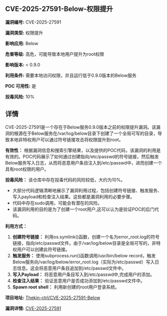 ## CVE-2025-27591-Below-权限提升

**漏洞编号:** CVE-2025-27591

**漏洞类型:** 权限提升

**影响应用:** Below

**危害等级:** 高危，可能导致本地用户提升为root权限

**影响版本:** < 0.9.0

**利用条件:** 需要本地访问权限，并且运行低于0.9.0版本的Below服务

**POC 可用性:** 是

**投毒风险:** 10%

## 详情

CVE-2025-27591是一个存在于Below服务0.9.0版本之前的权限提升漏洞。该漏洞的根源在于Below服务在/var/log/below目录下创建了一个全局可写的目录，导致本地非特权用户可以通过符号链接攻击将权限提升到root。

**有效性：**
根据漏洞信息和搜索引擎结果，以及提供的POC代码，该漏洞的利用是有效的。POC代码展示了如何通过创建指向/etc/passwd的符号链接，然后触发Below服务写入日志，从而将恶意用户条目注入到/etc/passwd中，进而创建一个具有root权限的用户。

**投毒风险：**
该仓库中存在投毒代码的风险较低，大约为10%。
*   大部分代码逻辑清晰地展示了漏洞利用过程，包括创建符号链接、触发服务、写入payload和检查注入结果。这些都是漏洞利用的必要步骤。
*   代码中存在sudo调用，可能会有潜在的风险。 
*   该漏洞利用的目的是为了创建一个root用户,这可以认为是验证POC的后门代码。

**利用方式：**
1.  **创建符号链接：** 利用os.symlink()函数，创建一个名为error_root.log的符号链接，指向/etc/passwd文件。由于/var/log/below目录是全局可写的，非特权用户可以创建此符号链接。
2.  **触发服务：** 使用subprocess.run()函数调用/usr/bin/below record，触发Below服务向/var/log/below/error_root.log（实际为/etc/passwd）写入日志信息。这会将恶意用户条目追加到/etc/passwd文件中。
3.  **写入Payload：** 将恶意用户条目写入到/etc/passwd中,完成用户的添加。
4.  **检查注入结果：** 验证恶意用户是否成功添加到/etc/passwd文件中。
5.  **Spawn root shell：** 利用新创建的root用户登录系统。

**项目地址:** [Thekin-ctrl/CVE-2025-27591-Below](https://github.com/Thekin-ctrl/CVE-2025-27591-Below)

**漏洞详情:** [CVE-2025-27591](https://nvd.nist.gov/vuln/detail/CVE-2025-27591)
